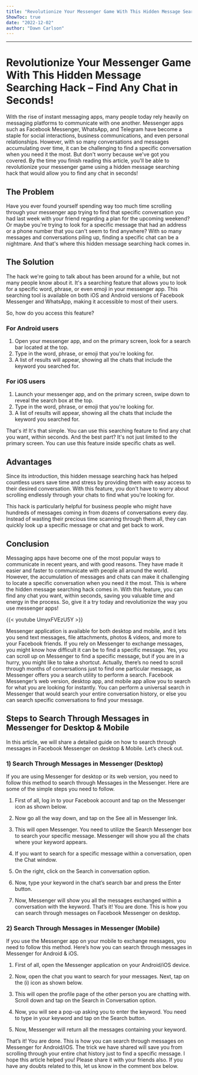 ```yaml
---
title: "Revolutionize Your Messenger Game With This Hidden Message Searching Hack – Find Any Chat in Seconds!"
ShowToc: true 
date: "2022-12-02"
author: "Dawn Carlson"
---
```

*****
# Revolutionize Your Messenger Game With This Hidden Message Searching Hack – Find Any Chat in Seconds!

With the rise of instant messaging apps, many people today rely heavily on messaging platforms to communicate with one another. Messenger apps such as Facebook Messenger, WhatsApp, and Telegram have become a staple for social interactions, business communications, and even personal relationships. However, with so many conversations and messages accumulating over time, it can be challenging to find a specific conversation when you need it the most. But don't worry because we've got you covered. By the time you finish reading this article, you'll be able to revolutionize your messenger game using a hidden message searching hack that would allow you to find any chat in seconds! 

## The Problem 

Have you ever found yourself spending way too much time scrolling through your messenger app trying to find that specific conversation you had last week with your friend regarding a plan for the upcoming weekend? Or maybe you're trying to look for a specific message that had an address or a phone number that you can't seem to find anywhere? With so many messages and conversations piling up, finding a specific chat can be a nightmare. And that's where this hidden message searching hack comes in.

## The Solution 

The hack we're going to talk about has been around for a while, but not many people know about it. It's a searching feature that allows you to look for a specific word, phrase, or even emoji in your messenger app. This searching tool is available on both iOS and Android versions of Facebook Messenger and WhatsApp, making it accessible to most of their users.

So, how do you access this feature?

### For Android users 

1. Open your messenger app, and on the primary screen, look for a search bar located at the top.
2. Type in the word, phrase, or emoji that you're looking for.
3. A list of results will appear, showing all the chats that include the keyword you searched for.

### For iOS users 

1. Launch your messenger app, and on the primary screen, swipe down to reveal the search box at the top.
2. Type in the word, phrase, or emoji that you're looking for.
3. A list of results will appear, showing all the chats that include the keyword you searched for. 

That's it! It's that simple. You can use this searching feature to find any chat you want, within seconds. And the best part? It's not just limited to the primary screen. You can use this feature inside specific chats as well.

## Advantages 

Since its introduction, this hidden message searching hack has helped countless users save time and stress by providing them with easy access to their desired conversation. With this feature, you don't have to worry about scrolling endlessly through your chats to find what you're looking for. 

This hack is particularly helpful for business people who might have hundreds of messages coming in from dozens of conversations every day. Instead of wasting their precious time scanning through them all, they can quickly look up a specific message or chat and get back to work.

## Conclusion 

Messaging apps have become one of the most popular ways to communicate in recent years, and with good reasons. They have made it easier and faster to communicate with people all around the world. However, the accumulation of messages and chats can make it challenging to locate a specific conversation when you need it the most. This is where the hidden message searching hack comes in. With this feature, you can find any chat you want, within seconds, saving you valuable time and energy in the process. So, give it a try today and revolutionize the way you use messenger apps!

{{< youtube UmyxFVEzU5Y >}} 



Messenger application is available for both desktop and mobile, and it lets you send text messages, file attachments, photos & videos, and more to your Facebook friends. If you rely on Messenger to exchange messages, you might know how difficult it can be to find a specific message.
Yes, you can scroll up on Messenger to find a specific message, but if you are in a hurry, you might like to take a shortcut. Actually, there’s no need to scroll through months of conversations just to find one particular message, as Messenger offers you a search utility to perform a search.
Facebook Messenger’s web version, desktop app, and mobile app allow you to search for what you are looking for instantly. You can perform a universal search in Messenger that would search your entire conversation history, or else you can search specific conversations to find your message.

 
## Steps to Search Through Messages in Messenger for Desktop & Mobile


In this article, we will share a detailed guide on how to search through messages in Facebook Messenger on desktop & Mobile. Let’s check out.

 
### 1) Search Through Messages in Messenger (Desktop)


If you are using Messenger for desktop or its web version, you need to follow this method to search through Messages in the Messenger. Here are some of the simple steps you need to follow.
1. First of all, log in to your Facebook account and tap on the Messenger icon as shown below.

2. Now go all the way down, and tap on the See all in Messenger link.

3. This will open Messenger. You need to utilize the Search Messenger box to search your specific message. Messenger will show you all the chats where your keyword appears.

4. If you want to search for a specific message within a conversation, open the Chat window.
 
5. On the right, click on the Search in conversation option.

6. Now, type your keyword in the chat’s search bar and press the Enter button.

7. Now, Messenger will show you all the messages exchanged within a conversation with the keyword.
That’s it! You are done. This is how you can search through messages on Facebook Messenger on desktop.

 
### 2) Search Through Messages in Messenger (Mobile)


If you use the Messenger app on your mobile to exchange messages, you need to follow this method. Here’s how you can search through messages in Messenger for Android & iOS.
1. First of all, open the Messenger application on your Android/iOS device.
2. Now, open the chat you want to search for your messages. Next, tap on the (i) icon as shown below.

3. This will open the profile page of the other person you are chatting with. Scroll down and tap on the Search in Conversation option.

4. Now, you will see a pop-up asking you to enter the keyword. You need to type in your keyword and tap on the Search button.

5. Now, Messenger will return all the messages containing your keyword.

That’s it! You are done. This is how you can search through messages on Messenger for Android/iOS.
The trick we have shared will save you from scrolling through your entire chat history just to find a specific message. I hope this article helped you! Please share it with your friends also. If you have any doubts related to this, let us know in the comment box below.





